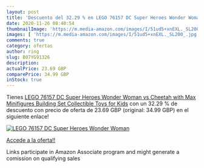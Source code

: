 ```yaml
---
layout: post
title: 'Descuento del 32.29 % en LEGO 76157 DC Super Heroes Wonder Woman '
date: 2020-11-26 08:40:54
thumbnailImage: 'https://m.media-amazon.com/images/I/51ud5+xnEXL._SL200_.jpg'
images: [ 'https://m.media-amazon.com/images/I/51ud5+xnEXL._SL200_.jpg' ]
comments: true
category: ofertas
author: ring
slug: B07YG91326
description:
actualPrice: 23.69 GBP
comparePrice: 34.99 GBP
inStock: true
---
```


Tienes [LEGO 76157 DC Super Heroes Wonder Woman vs Cheetah with Max Minifigures Building Set  Collectible Toys for Kids](https://www.amazon.co.uk/dp/B07YG91326/?tag=tolees0a-21) con un 32.29 % de descuento con precio de oferta de 23.69 GBP (original: 34.99 GBP) en el siguiente enlace!

[![LEGO 76157 DC Super Heroes Wonder Woman ](https://m.media-amazon.com/images/I/51ud5+xnEXL._SL200_.jpg)](https://www.amazon.co.uk/dp/B07YG91326/?tag=tolees0a-21)

[Accede a la oferta!!](https://www.amazon.co.uk/dp/B07YG91326/?tag=tolees0a-21)

Links participate in Amazon Associate program and might generate a comission on qualifying sales


